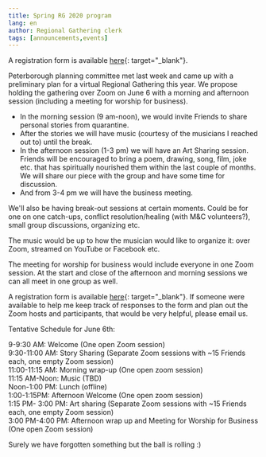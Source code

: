 ```yaml
---
title: Spring RG 2020 program
lang: en
author: Regional Gathering clerk
tags: [announcements,events]
---
```

A registration form is available [here](https://forms.gle/v7ntj4iipz3BNfDf9){: target="_blank"}.

Peterborough planning committee met last week and came up with a preliminary plan for a virtual Regional Gathering this year. We propose holding the gathering over Zoom on June 6 with a morning and afternoon session (including a meeting for worship for business).

* In the morning session (9 am-noon), we would invite Friends to share personal stories from quarantine. 
* After the stories we will have music (courtesy of the musicians I reached out to) until the break.
* In the afternoon session (1-3 pm) we will have an Art Sharing session. Friends will be encouraged to bring a poem, drawing, song, film, joke etc. that has spiritually nourished them within the last couple of months. We will share our piece with the group and have some time for discussion.
* And from 3-4 pm we will have the business meeting.

We'll also be having break-out sessions at certain moments. Could be for one on one catch-ups, conflict resolution/healing (with M&C volunteers?), small group discussions, organizing etc. 

The music would be up to how the musician would like to organize it: over Zoom, streamed on YouTube or Facebook etc. 

The meeting for worship for business would include everyone in one Zoom session. At the start and close of the afternoon and morning sessions we can all meet in one group as well.

A registration form is available [here](https://forms.gle/v7ntj4iipz3BNfDf9){: target="_blank"}. If someone were available to help me keep track of responses to the form and plan out the Zoom hosts and participants, that would be very helpful, please email us.

Tentative Schedule for June 6th:

9-9:30 AM: Welcome (One open Zoom session)  
9:30-11:00 AM: Story Sharing (Separate Zoom sessions with ~15 Friends each, one empty Zoom session)  
11:00-11:15 AM: Morning wrap-up (One open zoom session)  
11:15 AM-Noon: Music (TBD)  
Noon-1:00 PM: Lunch (offline)  
1:00-1:15PM: Afternoon Welcome (One open zoom session)  
1:15 PM- 3:00 PM: Art sharing (Separate Zoom sessions with ~15 Friends each, one empty Zoom session)  
3:00 PM-4:00 PM: Afternoon wrap up and Meeting for Worship for Business (One open Zoom session)  

Surely we have forgotten something but the ball is rolling :)
